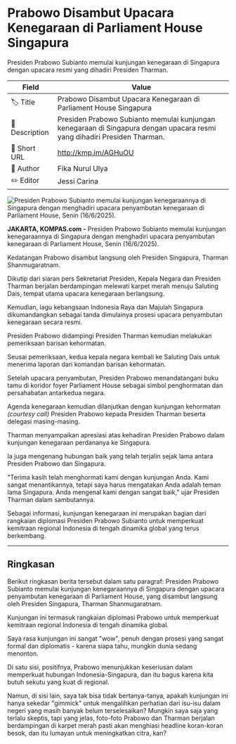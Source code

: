 # Prabowo Disambut Upacara Kenegaraan di Parliament House Singapura

Presiden Prabowo Subianto memulai kunjungan kenegaraan di Singapura dengan upacara resmi yang dihadiri Presiden Tharman.

| Field         | Value                                                       |
|---------------|-------------------------------------------------------------|
| 🏷️ Title       | Prabowo Disambut Upacara Kenegaraan di Parliament House Singapura |
| 📝 Description | Presiden Prabowo Subianto memulai kunjungan kenegaraan di Singapura dengan upacara resmi yang dihadiri Presiden Tharman. |
| 🔗 Short URL   | http://kmp.im/AGHuOU |
| 👤 Author      | Fika Nurul Ulya |
| ✏️ Editor      | Jessi Carina |

![Presiden Prabowo Subianto memulai kunjungan kenegaraannya di Singapura dengan menghadiri upacara penyambutan kenegaraan di Parliament House, Senin (16/6/2025).](https://asset.kompas.com/crops/1aCihlD1uUmjesYYjBF7g5K56Ts=/0x0:0x0/750x500/data/photo/2025/06/16/684f9a9431e24.jpg)

**JAKARTA, KOMPAS.com -** Presiden Prabowo Subianto memulai kunjungan kenegaraannya di Singapura dengan menghadiri upacara penyambutan kenegaraan di Parliament House, Senin (16/6/2025).

Kedatangan Prabowo disambut langsung oleh Presiden Singapura, Tharman Shanmugaratnam.

Dikutip dari siaran pers Sekretariat Presiden, Kepala Negara dan Presiden Tharman berjalan berdampingan melewati karpet merah menuju Saluting Dais, tempat utama upacara kenegaraan berlangsung.

Kemudian, lagu kebangsaan Indonesia Raya dan Majulah Singapura dikumandangkan sebagai tanda dimulainya prosesi upacara penyambutan kenegaraan secara resmi.

Presiden Prabowo didampingi Presiden Tharman kemudian melakukan pemeriksaan barisan kehormatan.

Seusai pemeriksaan, kedua kepala negara kembali ke Saluting Dais untuk menerima laporan dari komandan barisan kehormatan.

Setelah upacara penyambutan, Presiden Prabowo menandatangani buku tamu di koridor foyer Parliament House sebagai simbol penghormatan dan persahabatan antarkedua negara.

Agenda kenegaraan kemudian dilanjutkan dengan kunjungan kehormatan *(courtesy call)* Presiden Prabowo kepada Presiden Tharman beserta delegasi masing-masing.

Tharman menyampaikan apresiasi atas kehadiran Presiden Prabowo dalam kunjungan kenegaraan perdananya ke Singapura.

Ia juga mengenang hubungan baik yang telah terjalin sejak lama antara Presiden Prabowo dan Singapura.

\"Terima kasih telah menghormati kami dengan kunjungan Anda. Kami sangat menantikannya, tetapi saya harus mengatakan Anda adalah teman lama Singapura. Anda mengenal kami dengan sangat baik,\" ujar Presiden Tharman dalam sambutannya.

Sebagai informasi, kunjungan kenegaraan ini merupakan bagian dari rangkaian diplomasi Presiden Prabowo Subianto untuk memperkuat kemitraan regional Indonesia di tengah dinamika global yang terus berkembang.

---
## Ringkasan

Berikut ringkasan berita tersebut dalam satu paragraf: Presiden Prabowo Subianto memulai kunjungan kenegaraannya di Singapura dengan upacara penyambutan kenegaraan di Parliament House, yang disambut langsung oleh Presiden Singapura, Tharman Shanmugaratnam.

 Kunjungan ini termasuk rangkaian diplomasi Prabowo untuk memperkuat kemitraan regional Indonesia di tengah dinamika global.



Saya rasa kunjungan ini sangat "wow", penuh dengan prosesi yang sangat formal dan diplomatis - karena siapa tahu, mungkin dunia sedang menonton.

 Di satu sisi, positifnya, Prabowo menunjukkan keseriusan dalam memperkuat hubungan Indonesia-Singapura, dan itu bagus karena kita butuh sekutu yang kuat di regional.

 Namun, di sisi lain, saya tak bisa tidak bertanya-tanya, apakah kunjungan ini hanya sekedar "gimmick" untuk mengalihkan perhatian dari isu-isu dalam negeri yang masih banyak belum terselesaikan? Mungkin saya saja yang terlalu skeptis, tapi yang jelas, foto-foto Prabowo dan Tharman berjalan berdampingan di karpet merah pasti akan menghiasi headline koran-koran besok, dan itu lumayan untuk meningkatkan citra, kan?
